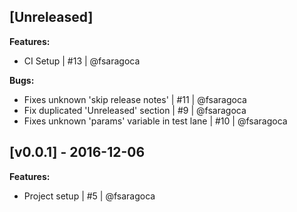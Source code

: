 ## [Unreleased]

**Features:**
- CI Setup | #13 | @fsaragoca

**Bugs:**
- Fixes unknown 'skip release notes' | #11 | @fsaragoca
- Fix duplicated 'Unreleased' section | #9 | @fsaragoca
- Fixes unknown 'params' variable in test lane | #10 | @fsaragoca

## [v0.0.1] - 2016-12-06

**Features:**
- Project setup | #5 | @fsaragoca